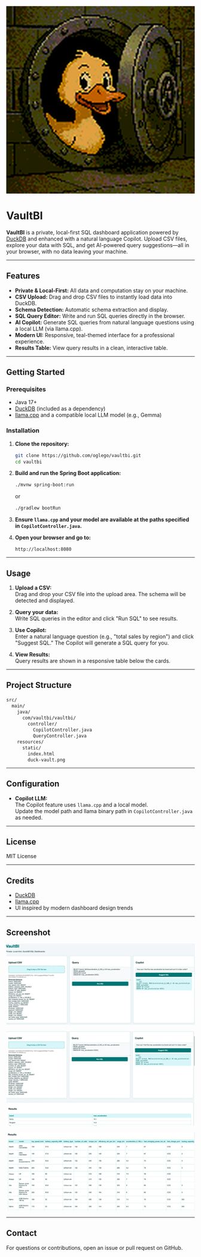 <img src="src/main/resources/static/imgs/vaultbi0.png" alt="VaultBI Screenshot" width="100%" height="500"/>

# VaultBI

**VaultBI** is a private, local-first SQL dashboard application powered by [DuckDB](https://duckdb.org/) and enhanced with a natural language Copilot. Upload CSV files, explore your data with SQL, and get AI-powered query suggestions—all in your browser, with no data leaving your machine.

---

## Features

- **Private & Local-First:** All data and computation stay on your machine.
- **CSV Upload:** Drag and drop CSV files to instantly load data into DuckDB.
- **Schema Detection:** Automatic schema extraction and display.
- **SQL Query Editor:** Write and run SQL queries directly in the browser.
- **AI Copilot:** Generate SQL queries from natural language questions using a local LLM (via llama.cpp).
- **Modern UI:** Responsive, teal-themed interface for a professional experience.
- **Results Table:** View query results in a clean, interactive table.

---

## Getting Started

### Prerequisites

- Java 17+
- [DuckDB](https://duckdb.org/) (included as a dependency)
- [llama.cpp](https://github.com/ggerganov/llama.cpp) and a compatible local LLM model (e.g., Gemma)

### Installation

1. **Clone the repository:**
    ```bash
    git clone https://github.com/oglego/vaultbi.git
    cd vaultbi
    ```

2. **Build and run the Spring Boot application:**
    ```bash
    ./mvnw spring-boot:run
    ```
    or
    ```bash
    ./gradlew bootRun
    ```

3. **Ensure `llama.cpp` and your model are available at the paths specified in `CopilotController.java`.**

4. **Open your browser and go to:**
    ```
    http://localhost:8080
    ```

---

## Usage

1. **Upload a CSV:**  
   Drag and drop your CSV file into the upload area. The schema will be detected and displayed.

2. **Query your data:**  
   Write SQL queries in the editor and click "Run SQL" to see results.

3. **Use Copilot:**  
   Enter a natural language question (e.g., "total sales by region") and click "Suggest SQL." The Copilot will generate a SQL query for you.

4. **View Results:**  
   Query results are shown in a responsive table below the cards.

---

## Project Structure

```
src/
  main/
    java/
      com/vaultbi/vaultbi/
        controller/
          CopilotController.java
          QueryController.java
    resources/
      static/
        index.html
        duck-vault.png
```

---

## Configuration

- **Copilot LLM:**  
  The Copilot feature uses `llama.cpp` and a local model.  
  Update the model path and llama binary path in `CopilotController.java` as needed.

---

## License

MIT License

---

## Credits

- [DuckDB](https://duckdb.org/)
- [llama.cpp](https://github.com/ggerganov/llama.cpp)
- UI inspired by modern dashboard design trends

---

## Screenshot

![VaultBI Screenshot](src/main/resources/static/imgs/vaultbi1.png)

![VaultBI Screenshot](src/main/resources/static/imgs/vaultbi2.png)

![VaultBI Screenshot](src/main/resources/static/imgs/vaultbi3.png)

---

## Contact

For questions or contributions, open an issue or pull request on GitHub.
